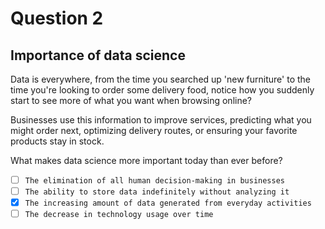# Question 2

## Importance of data science

Data is everywhere, from the time you searched up 'new furniture' to the time you're looking to order some delivery food, notice how you suddenly start to see more of what you want when browsing online?

Businesses use this information to improve services, predicting what you might order next, optimizing delivery routes, or ensuring your favorite products stay in stock.

What makes data science more important today than ever before?

- [ ] `The elimination of all human decision-making in businesses`
- [ ] `The ability to store data indefinitely without analyzing it`
- [x] `The increasing amount of data generated from everyday activities`
- [ ] `The decrease in technology usage over time`
